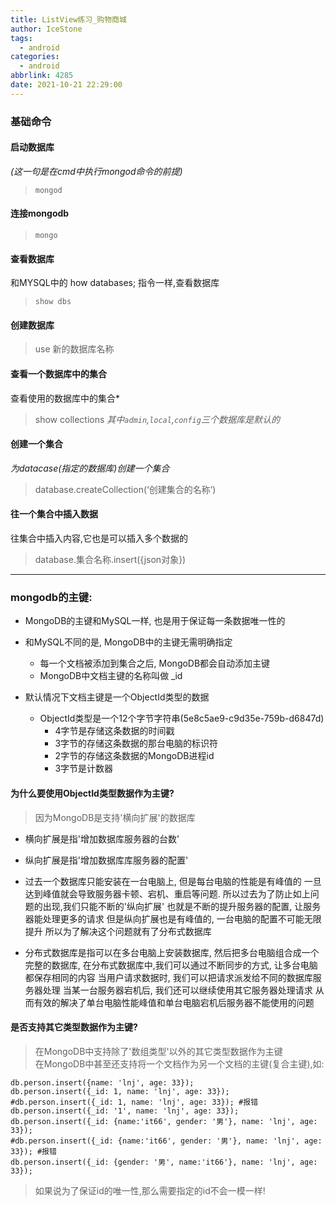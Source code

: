 ```yaml
---
title: ListView练习_购物商城
author: IceStone
tags:
  - android
categories:
  - android
abbrlink: 4285
date: 2021-10-21 22:29:00
---
```


### 基础命令


#### 启动数据库
*(这一句是在cmd中执行mongod命令的前提)*
> `mongod`

#### 连接mongodb
> `mongo`

#### 查看数据库
和MYSQL中的 how databases; 指令一样,查看数据库
> `show dbs`

#### 创建数据库
> use 新的数据库名称

#### 查看一个数据库中的集合
查看使用的数据库中的集合*
> show collections
*其中`admin`,`local`,`config`三个数据库是默认的*

#### 创建一个集合
*为datacase(指定的数据库)创建一个集合*
> database.createCollection(‘创建集合的名称’)

#### 往一个集合中插入数据
往集合中插入内容,它也是可以插入多个数据的
> database.集合名称.insert({json对象})

---

### mongodb的主键:

- MongoDB的主键和MySQL一样, 也是用于保证每一条数据唯一性的
- 和MySQL不同的是, MongoDB中的主键无需明确指定
    + 每一个文档被添加到集合之后, MongoDB都会自动添加主键
    + MongoDB中文档主键的名称叫做 _id

- 默认情况下文档主键是一个ObjectId类型的数据
    + ObjectId类型是一个12个字节字符串(5e8c5ae9-c9d35e-759b-d6847d)
        + 4字节是存储这条数据的时间戳
        + 3字节的存储这条数据的那台电脑的标识符
        + 2字节的存储这条数据的MongoDB进程id
        + 3字节是计数器


#### 为什么要使用ObjectId类型数据作为主键?

> 因为MongoDB是支持'横向扩展'的数据库
- 横向扩展是指'增加数据库服务器的台数'
- 纵向扩展是指'增加数据库库服务器的配置'

- 过去一个数据库只能安装在一台电脑上, 但是每台电脑的性能是有峰值的
  一旦达到峰值就会导致服务器卡顿、宕机、重启等问题.
  所以过去为了防止如上问题的出现,我们只能不断的'纵向扩展'
  也就是不断的提升服务器的配置, 让服务器能处理更多的请求
  但是纵向扩展也是有峰值的, 一台电脑的配置不可能无限提升
  所以为了解决这个问题就有了分布式数据库
- 分布式数据库是指可以在多台电脑上安装数据库, 然后把多台电脑组合成一个完整的数据库,
  在分布式数据库中,我们可以通过不断同步的方式, 让多台电脑都保存相同的内容
  当用户请求数据时, 我们可以把请求派发给不同的数据库服务器处理
  当某一台服务器宕机后, 我们还可以继续使用其它服务器处理请求
  从而有效的解决了单台电脑性能峰值和单台电脑宕机后服务器不能使用的问题
  
  

#### 是否支持其它类型数据作为主键?

> 在MongoDB中支持除了'数组类型'以外的其它类型数据作为主键  
在MongoDB中甚至还支持将一个文档作为另一个文档的主键(复合主键),如:

```shell
db.person.insert({name: 'lnj', age: 33});
db.person.insert({_id: 1, name: 'lnj', age: 33});
#db.person.insert({_id: 1, name: 'lnj', age: 33}); #报错
db.person.insert({_id: '1', name: 'lnj', age: 33});
db.person.insert({_id: {name:'it66', gender: '男'}, name: 'lnj', age: 33});
#db.person.insert({_id: {name:'it66', gender: '男'}, name: 'lnj', age: 33}); #报错
db.person.insert({_id: {gender: '男', name:'it66'}, name: 'lnj', age: 33});
```

> 如果说为了保证id的唯一性,那么需要指定的id不会一模一样!


